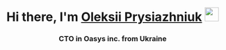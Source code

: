 <h1 align="center">Hi there, I'm <a href="[https://daniilshat.ru/](https://oasys.in.ua/)" target="_blank">Oleksii Prysiazhniuk</a> 
<img src="https://github.com/blackcater/blackcater/raw/main/images/Hi.gif" height="32"/></h1>
<h3 align="center">CTO in Oasys inc. from Ukraine </h3>


<!--
**oleksiiPrysiazhniuk/oleksiiPrysiazhniuk** is a ✨ _special_ ✨ repository because its `README.md` (this file) appears on your GitHub profile.

Here are some ideas to get you started:

- 🔭 I’m currently working on ...
- 🌱 I’m currently learning ...
- 👯 I’m looking to collaborate on ...
- 🤔 I’m looking for help with ...
- 💬 Ask me about ...
- 📫 How to reach me: ...
- 😄 Pronouns: ...
- ⚡ Fun fact: ...
-->

